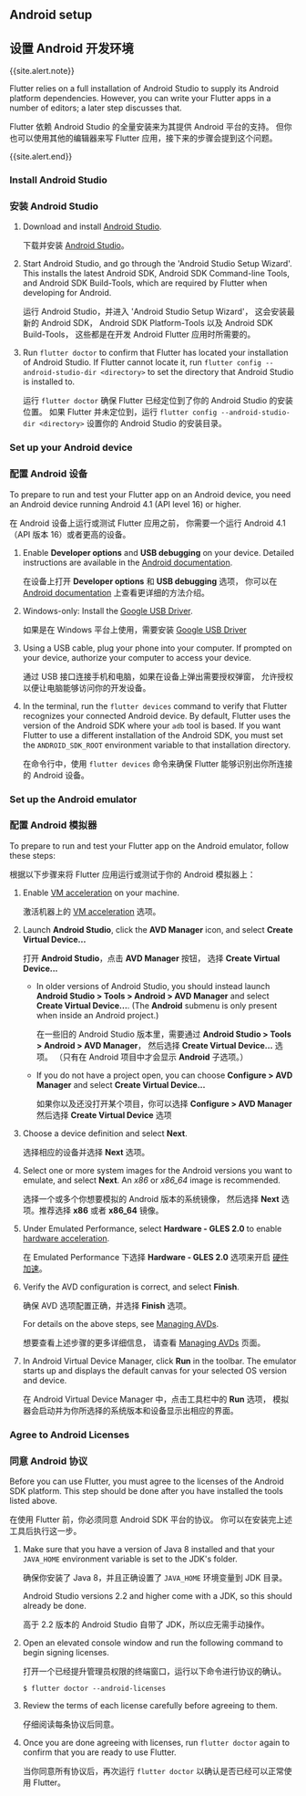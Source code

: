 ## Android setup

## 设置 Android 开发环境

{{site.alert.note}}

  Flutter relies on a full installation of Android Studio to supply
  its Android platform dependencies. However, you can write your
  Flutter apps in a number of editors; a later step discusses that.

  Flutter 依赖 Android Studio 的全量安装来为其提供 Android 平台的支持。
  但你也可以使用其他的编辑器来写 Flutter 应用，接下来的步骤会提到这个问题。

{{site.alert.end}}

### Install Android Studio

### 安装 Android Studio


 1. Download and install [Android Studio]({{site.android-dev}}/studio).

    下载并安装 [Android Studio]({{site.android-dev}}/studio)。

 1. Start Android Studio, and go through the 'Android Studio Setup Wizard'.
    This installs the latest Android SDK, Android SDK Command-line Tools,
    and Android SDK Build-Tools, which are required by Flutter
    when developing for Android.

    运行 Android Studio，并进入 'Android Studio Setup Wizard'，
    这会安装最新的 Android SDK，
    Android SDK Platform-Tools 以及 Android SDK Build-Tools，
    这些都是在开发 Android Flutter 应用时所需要的。

 1. Run `flutter doctor` to confirm that Flutter has located
    your installation of Android Studio. If Flutter cannot locate it,
    run `flutter config --android-studio-dir <directory>` to set the
    directory that Android Studio is installed to.

    运行 `flutter doctor` 确保 Flutter 已经定位到了你的 Android Studio 的安装位置。
    如果 Flutter 并未定位到，运行 `flutter config --android-studio-dir <directory>`
    设置你的 Android Studio 的安装目录。

### Set up your Android device

### 配置 Android 设备

To prepare to run and test your Flutter app on an Android device,
you need an Android device running Android 4.1 (API level 16) or higher.

在 Android 设备上运行或测试 Flutter 应用之前，
你需要一个运行 Android 4.1（API 版本 16）或者更高的设备。

 1. Enable **Developer options** and **USB debugging** on your device.
    Detailed instructions are available in the
    [Android documentation]({{site.android-dev}}/studio/debug/dev-options).

    在设备上打开 **Developer options** 和 **USB debugging** 选项，
    你可以在 [Android documentation]({{site.android-dev}}/studio/debug/dev-options) 上查看更详细的方法介绍。
 
 1. Windows-only: Install the [Google USB
    Driver]({{site.android-dev}}/studio/run/win-usb).

    如果是在 Windows 平台上使用，需要安装 [Google USB Driver]({{site.android-dev}}/studio/run/win-usb)
 
 1. Using a USB cable, plug your phone into your computer. If prompted on your
    device, authorize your computer to access your device.
 
    通过 USB 接口连接手机和电脑，如果在设备上弹出需要授权弹窗，
    允许授权以便让电脑能够访问你的开发设备。
 
 1. In the terminal, run the `flutter devices` command to verify that
    Flutter recognizes your connected Android device.  By default,
    Flutter uses the version of the Android SDK where your `adb`
    tool is based. If you want Flutter to use a different installation
    of the Android SDK, you must set the `ANDROID_SDK_ROOT` environment
    variable to that installation directory.

    在命令行中，使用 `flutter devices`
    命令来确保 Flutter 能够识别出你所连接的 Android 设备。

### Set up the Android emulator

### 配置 Android 模拟器

To prepare to run and test your Flutter app on the Android emulator,
follow these steps:

根据以下步骤来将 Flutter 应用运行或测试于你的 Android 模拟器上：

 1. Enable
    [VM acceleration]({{site.android-dev}}/studio/run/emulator-acceleration)
    on your machine.

    激活机器上的 
    [VM acceleration]({{site.android-dev}}/studio/run/emulator-acceleration) 选项。
 
 1. Launch **Android Studio**, click the **AVD Manager**
    icon, and select **Create Virtual Device...**

    打开 **Android Studio**，点击 **AVD Manager** 按钮，
    选择 **Create Virtual Device...**

     * In older versions of Android Studio, you should instead
    launch **Android Studio > Tools > Android > AVD Manager** and select
    **Create Virtual Device...**. (The **Android** submenu is only present
    when inside an Android project.)

       在一些旧的 Android Studio 版本里，需要通过
       **Android Studio > Tools > Android > AVD Manager**，
       然后选择 **Create Virtual Device...** 选项。
       （只有在 Android 项目中才会显示 **Android** 子选项。）

     * If you do not have a project open, you can choose 
    **Configure > AVD Manager** and select **Create Virtual Device...**

       如果你以及还没打开某个项目，你可以选择
       **Configure > AVD Manager** 然后选择 **Create Virtual Device** 选项

 1. Choose a device definition and select **Next**.

    选择相应的设备并选择 **Next** 选项。

 1. Select one or more system images for the Android versions you want
    to emulate, and select **Next**.
    An _x86_ or _x86\_64_ image is recommended.

    选择一个或多个你想要模拟的 Android 版本的系统镜像，
    然后选择 **Next** 选项。推荐选择 **x86** 或者 **x86\_64** 镜像。

 1. Under Emulated Performance, select **Hardware - GLES 2.0** to enable
    [hardware
    acceleration]({{site.android-dev}}/studio/run/emulator-acceleration).

    在 Emulated Performance 下选择 **Hardware - GLES 2.0** 选项来开启
    [硬件加速]({{site.android-dev}}/studio/run/emulator-acceleration)。

 1. Verify the AVD configuration is correct, and select **Finish**.
    
    确保 AVD 选项配置正确，并选择 **Finish** 选项。

    For details on the above steps, see [Managing
    AVDs]({{site.android-dev}}/studio/run/managing-avds).

    想要查看上述步骤的更多详细信息，
    请查看 [Managing AVDs]({{site.android-dev}}/studio/run/managing-avds) 页面。

 1. In Android Virtual Device Manager, click **Run** in the toolbar.
    The emulator starts up and displays the default canvas for your
    selected OS version and device.

    在 Android Virtual Device Manager 中，点击工具栏中的 **Run** 选项，
    模拟器会启动并为你所选择的系统版本和设备显示出相应的界面。

### Agree to Android Licenses

### 同意 Android 协议

Before you can use Flutter, you must agree to the
licenses of the Android SDK platform. This step should be done after
you have installed the tools listed above.

在使用 Flutter 前，你必须同意 Android SDK 平台的协议。
你可以在安装完上述工具后执行这一步。

 1. Make sure that you have a version of Java 8 installed and that your 
    `JAVA_HOME` environment variable is set to the JDK's folder.

    确保你安装了 Java 8，并且正确设置了 `JAVA_HOME` 环境变量到 JDK 目录。

    Android Studio versions 2.2 and higher come with a JDK, so this should
    already be done.

    高于 2.2 版本的 Android Studio 自带了 JDK，所以应无需手动操作。

 1. Open an elevated console window and run the following command to begin
    signing licenses.

    打开一个已经提升管理员权限的终端窗口，运行以下命令进行协议的确认。

    ```terminal
    $ flutter doctor --android-licenses
    ```
 1. Review the terms of each license carefully before agreeing to them.

    仔细阅读每条协议后同意。

 1. Once you are done agreeing with licenses, run `flutter doctor` again
    to confirm that you are ready to use Flutter.

    当你同意所有协议后，再次运行 `flutter doctor` 以确认是否已经可以正常使用 Flutter。